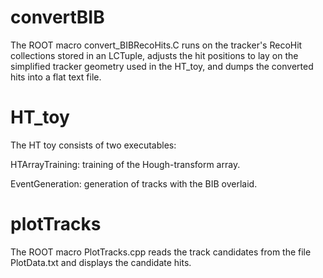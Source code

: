 # convertBIB

The ROOT macro convert_BIBRecoHits.C runs on the tracker's RecoHit collections stored in an LCTuple, adjusts the hit positions to lay on the simplified tracker geometry used in the HT_toy, and dumps the converted hits into a flat text file.


# HT_toy

The HT toy consists of two executables:

HTArrayTraining: training of the Hough-transform array. 

EventGeneration: generation of tracks with the BIB overlaid. 


# plotTracks

The ROOT macro PlotTracks.cpp reads the track candidates from the file PlotData.txt and displays the candidate hits. 
